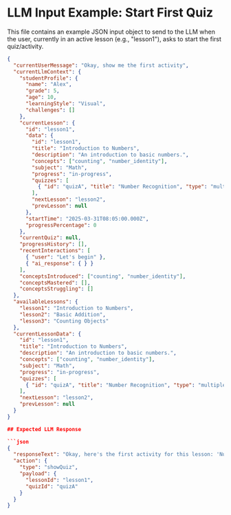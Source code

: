 # LLM Input Example: Start First Quiz

This file contains an example JSON input object to send to the LLM when the user, currently in an active lesson (e.g., "lesson1"), asks to start the first quiz/activity.

```json
{
  "currentUserMessage": "Okay, show me the first activity",
  "currentLlmContext": {
    "studentProfile": {
      "name": "Alex",
      "grade": 5,
      "age": 10,
      "learningStyle": "Visual",
      "challenges": []
    },
    "currentLesson": {
      "id": "lesson1",
      "data": {
        "id": "lesson1",
        "title": "Introduction to Numbers",
        "description": "An introduction to basic numbers.",
        "concepts": ["counting", "number_identity"],
        "subject": "Math",
        "progress": "in-progress",
        "quizzes": [
          { "id": "quizA", "title": "Number Recognition", "type": "multiple-choice", "concepts": ["number_identity"], "items": [] }
        ],
        "nextLesson": "lesson2",
        "prevLesson": null
      },
      "startTime": "2025-03-31T08:05:00.000Z",
      "progressPercentage": 0
    },
    "currentQuiz": null,
    "progressHistory": [],
    "recentInteractions": [
      { "user": "Let's begin" },
      { "ai_response": { } }
    ],
    "conceptsIntroduced": ["counting", "number_identity"],
    "conceptsMastered": [],
    "conceptsStruggling": []
  },
  "availableLessons": {
    "lesson1": "Introduction to Numbers",
    "lesson2": "Basic Addition",
    "lesson3": "Counting Objects"
  },
  "currentLessonData": {
    "id": "lesson1",
    "title": "Introduction to Numbers",
    "description": "An introduction to basic numbers.",
    "concepts": ["counting", "number_identity"],
    "subject": "Math",
    "progress": "in-progress",
    "quizzes": [
      { "id": "quizA", "title": "Number Recognition", "type": "multiple-choice", "concepts": ["number_identity"], "items": [] }
    ],
    "nextLesson": "lesson2",
    "prevLesson": null
  }
}

## Expected LLM Response

```json
{
  "responseText": "Okay, here's the first activity for this lesson: 'Number Recognition'.",
  "action": {
    "type": "showQuiz",
    "payload": {
      "lessonId": "lesson1",
      "quizId": "quizA"
    }
  }
}